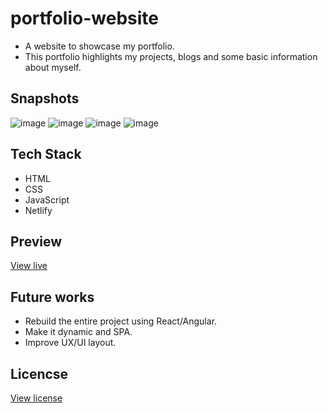 # portfolio-website

* A website to showcase my portfolio. 
* This portfolio highlights my projects, blogs and some basic information about myself.

## Snapshots

![image](https://user-images.githubusercontent.com/27736288/208904045-b0be19dc-b784-4599-8f4d-7415294ff54e.png)  ![image](https://user-images.githubusercontent.com/27736288/208904131-4375c98f-88c2-4fbd-b2f3-6ebb53dd0503.png) ![image](https://user-images.githubusercontent.com/27736288/208904272-e54b3a9d-c594-491b-bcd9-2ba4fbce952f.png) ![image](https://user-images.githubusercontent.com/27736288/208904409-19b76f44-f39c-4e8d-94e7-ae6cf6368f85.png)

## Tech Stack

* HTML
* CSS
* JavaScript
* Netlify

## Preview

[View live](https://gautam-balamurali.netlify.app/)

## Future works

* Rebuild the entire project using React/Angular.
* Make it dynamic and SPA.
* Improve UX/UI layout.

## Licencse

[View license](https://github.com/gautam-balamurali/portfolio-website/blob/main/LICENSE.md)

